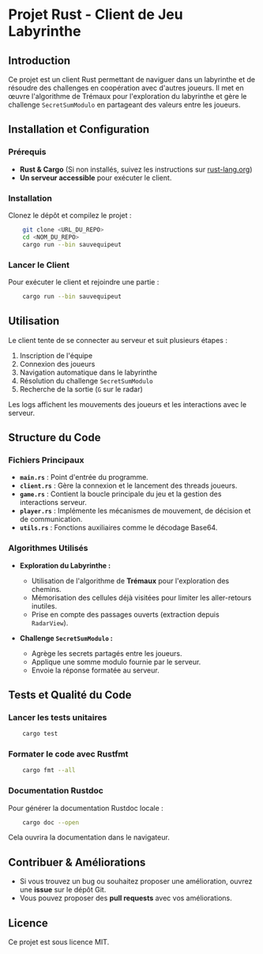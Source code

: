 # Projet Rust - Client de Jeu Labyrinthe

## Introduction
Ce projet est un client Rust permettant de naviguer dans un labyrinthe et de résoudre des challenges en coopération avec d'autres joueurs. Il met en œuvre l'algorithme de Trémaux pour l'exploration du labyrinthe et gère le challenge `SecretSumModulo` en partageant des valeurs entre les joueurs.

## Installation et Configuration

### Prérequis
- **Rust & Cargo** (Si non installés, suivez les instructions sur [rust-lang.org](https://www.rust-lang.org/))
- **Un serveur accessible** pour exécuter le client.

### Installation
Clonez le dépôt et compilez le projet :
```sh
    git clone <URL_DU_REPO>
    cd <NOM_DU_REPO>
    cargo run --bin sauvequipeut
```

### Lancer le Client
Pour exécuter le client et rejoindre une partie :
```sh
    cargo run --bin sauvequipeut
```

## Utilisation
Le client tente de se connecter au serveur et suit plusieurs étapes :
1. Inscription de l'équipe
2. Connexion des joueurs
3. Navigation automatique dans le labyrinthe
4. Résolution du challenge `SecretSumModulo`
5. Recherche de la sortie (`G` sur le radar)

Les logs affichent les mouvements des joueurs et les interactions avec le serveur.

## Structure du Code

### **Fichiers Principaux**
- **`main.rs`** : Point d'entrée du programme.
- **`client.rs`** : Gère la connexion et le lancement des threads joueurs.
- **`game.rs`** : Contient la boucle principale du jeu et la gestion des interactions serveur.
- **`player.rs`** : Implémente les mécanismes de mouvement, de décision et de communication.
- **`utils.rs`** : Fonctions auxiliaires comme le décodage Base64.

### **Algorithmes Utilisés**
- **Exploration du Labyrinthe :**
    - Utilisation de l'algorithme de **Trémaux** pour l'exploration des chemins.
    - Mémorisation des cellules déjà visitées pour limiter les aller-retours inutiles.
    - Prise en compte des passages ouverts (extraction depuis `RadarView`).

- **Challenge `SecretSumModulo` :**
    - Agrège les secrets partagés entre les joueurs.
    - Applique une somme modulo fournie par le serveur.
    - Envoie la réponse formatée au serveur.

## Tests et Qualité du Code

### Lancer les tests unitaires
```sh
    cargo test
```
### Formater le code avec Rustfmt
```sh
    cargo fmt --all
```

### Documentation Rustdoc
Pour générer la documentation Rustdoc locale :
```sh
    cargo doc --open
```
Cela ouvrira la documentation dans le navigateur.

## Contribuer & Améliorations
- Si vous trouvez un bug ou souhaitez proposer une amélioration, ouvrez une **issue** sur le dépôt Git.
- Vous pouvez proposer des **pull requests** avec vos améliorations.

## Licence
Ce projet est sous licence MIT.

